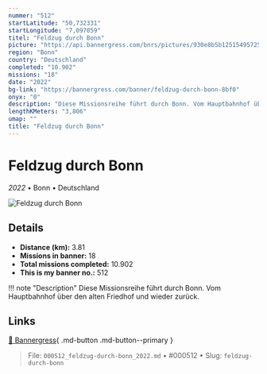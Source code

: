 ```yaml
---
nummer: "512"
startLatitude: "50,732331"
startLongitude: "7,097059"
titel: "Feldzug durch Bonn"
picture: "https://api.bannergress.com/bnrs/pictures/930e8b5b12515495725c0e0d4fcac97a"
region: "Bonn"
country: "Deutschland"
completed: "10.902"
missions: "18"
date: "2022"
bg-link: "https://bannergress.com/banner/feldzug-durch-bonn-8bf0"
onyx: "0"
description: "Diese Missionsreihe führt durch Bonn. Vom Hauptbahnhof über den alten Friedhof und wieder zurück."
lengthKMeters: "3,806"
umap: ""
title: "Feldzug durch Bonn"
---
```

# Feldzug durch Bonn

*2022* • Bonn • Deutschland

![Feldzug durch Bonn](https://api.bannergress.com/bnrs/pictures/930e8b5b12515495725c0e0d4fcac97a)

## Details
- **Distance (km):** 3.81
- **Missions in banner:** 18
- **Total missions completed:** 10.902
- **This is my banner no.:** 512


!!! note "Description"
    Diese Missionsreihe führt durch Bonn. Vom Hauptbahnhof über den alten Friedhof und wieder zurück.



## Links
[🔗 Bannergress](https://bannergress.com/banner/feldzug-durch-bonn-8bf0){ .md-button .md-button--primary }



> File: `000512_feldzug-durch-bonn_2022.md` • #000512 • Slug: `feldzug-durch-bonn`
